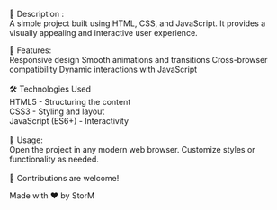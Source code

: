 📌 Description : <br>
A simple project built using HTML, CSS, and JavaScript. It provides a visually appealing and interactive user experience.

🚀 Features: <br>
Responsive design
Smooth animations and transitions
Cross-browser compatibility
Dynamic interactions with JavaScript
<br><br>
🛠️ Technologies Used <br>
HTML5 - Structuring the content <br>
CSS3 - Styling and layout<br>
JavaScript (ES6+) - Interactivity<br><br>
🎯 Usage:<br>
Open the project in any modern web browser.
Customize styles or functionality as needed.<br><br>
🤝 Contributions are welcome!

Made with ❤️ by StorM
